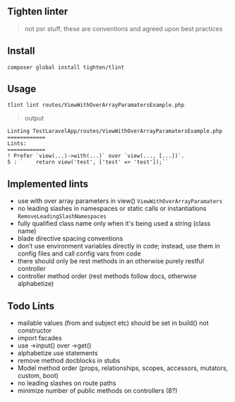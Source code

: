 ## Tighten linter
> not psr stuff, these are conventions and agreed upon best practices

## Install
```
composer global install tighten/tlint
```

## Usage
```
tlint lint routes/ViewWithOverArrayParamatersExample.php
```

> output
```
Linting TestLaravelApp/routes/ViewWithOverArrayParamatersExample.php
============
Lints: 
============
! Prefer `view(...)->with(...)` over `view(..., [...])`.
5 : `    return view('test', ['test' => 'test']);``
```

## Implemented lints
- use with over array parameters in view() `ViewWithOverArrayParamaters`
- no leading slashes in namespaces or static calls or instantiations `RemoveLeadingSlashNamespaces`
- fully qualified class name only when it's being used a string (class name)
- blade directive spacing conventions
- don’t use environment variables directly in code; instead, use them in config files and call config vars from code
- there should only be rest methods in an otherwise purely restful controller
- controller method order (rest methods follow docs, otherwise alphabetize)

## Todo Lints
- mailable values (from and subject etc) should be set in build() not constructor
- import facades
- use ->input() over ->get()
- alphabetize use statements
- remove method docblocks in stubs
- Model method order (props, relationships, scopes, accessors, mutators, custom, boot) 
- no leading slashes on route paths
- minimize number of public methods on controllers (8?)
